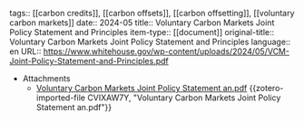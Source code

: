 tags:: [[carbon credits]], [[carbon offsets]], [[carbon offsetting]], [[voluntary carbon markets]]
date:: 2024-05
title:: Voluntary Carbon Markets Joint Policy Statement and Principles
item-type:: [[document]]
original-title:: Voluntary Carbon Markets Joint Policy Statement and Principles
language:: en
URL:: https://www.whitehouse.gov/wp-content/uploads/2024/05/VCM-Joint-Policy-Statement-and-Principles.pdf

- Attachments
	- [Voluntary Carbon Markets Joint Policy Statement an.pdf](zotero://select/library/items/CVIXAW7Y) {{zotero-imported-file CVIXAW7Y, "Voluntary Carbon Markets Joint Policy Statement an.pdf"}}